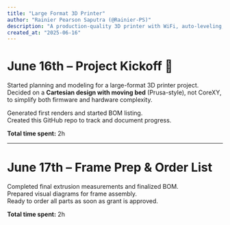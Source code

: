 ```yaml
---
title: "Large Format 3D Printer"
author: "Rainier Pearson Saputra (@Rainier-PS)"
description: "A production-quality 3D printer with WiFi, auto-leveling, and silent operation"
created_at: "2025-06-16"
---
```


# June 16th – Project Kickoff 🎉

Started planning and modeling for a large-format 3D printer project.  
Decided on a **Cartesian design with moving bed** (Prusa-style), not CoreXY, to simplify both firmware and hardware complexity.  

Generated first renders and started BOM listing.  
Created this GitHub repo to track and document progress.

**Total time spent:** 2h

---

# June 17th – Frame Prep & Order List

Completed final extrusion measurements and finalized BOM.  
Prepared visual diagrams for frame assembly.  
Ready to order all parts as soon as grant is approved.

**Total time spent:** 2h
